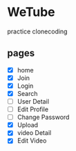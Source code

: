 # WeTube

practice clonecoding

## pages

-   [x] home
-   [x] Join
-   [x] Login
-   [x] Search
-   [ ] User Detail
-   [ ] Edit Profile
-   [ ] Change Password
-   [x] Upload
-   [x] video Detail
-   [x] Edit Video
